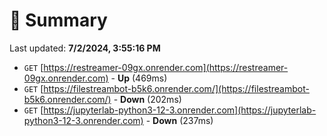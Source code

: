 # 📖 Summary
Last updated: **7/2/2024, 3:55:16 PM**

- `GET` [https://restreamer-09gx.onrender.com](https://restreamer-09gx.onrender.com) - **Up** (469ms)
- `GET` [https://filestreambot-b5k6.onrender.com/](https://filestreambot-b5k6.onrender.com/) - **Down** (202ms)
- `GET` [https://jupyterlab-python3-12-3.onrender.com](https://jupyterlab-python3-12-3.onrender.com) - **Down** (237ms)
